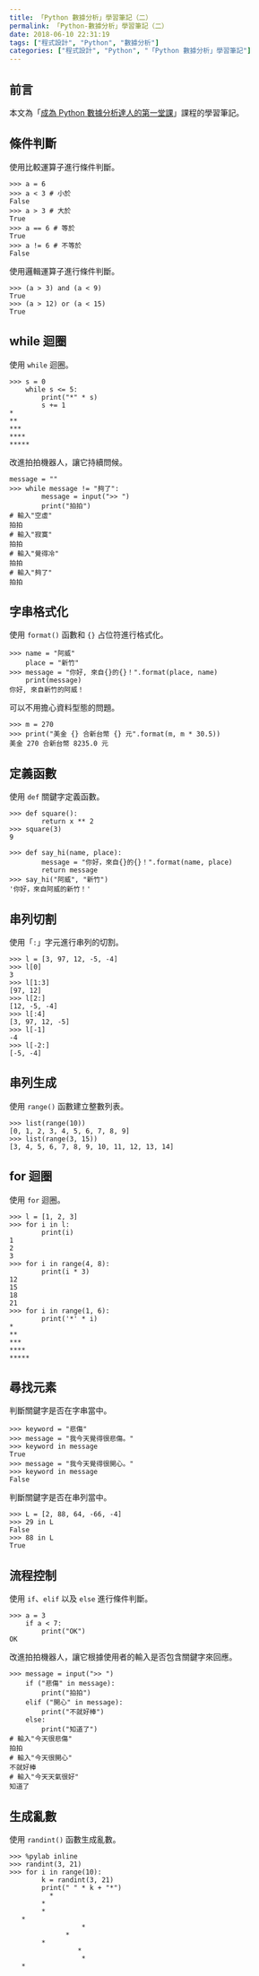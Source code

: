 ```yaml
---
title: 「Python 數據分析」學習筆記（二）
permalink: 「Python-數據分析」學習筆記（二）
date: 2018-06-10 22:31:19
tags: ["程式設計", "Python", "數據分析"]
categories: ["程式設計", "Python", "「Python 數據分析」學習筆記"]
---
```


## 前言

本文為「[成為 Python 數據分析達人的第一堂課](http://moocs.nccu.edu.tw/)」課程的學習筆記。

## 條件判斷

使用比較運算子進行條件判斷。

```Py
>>> a = 6
>>> a < 3 # 小於
False
>>> a > 3 # 大於
True
>>> a == 6 # 等於
True
>>> a != 6 # 不等於
False
```

使用邏輯運算子進行條件判斷。

```Py
>>> (a > 3) and (a < 9)
True
>>> (a > 12) or (a < 15)
True
```

## while 迴圈

使用 `while` 迴圈。

```Py
>>> s = 0
    while s <= 5:
        print("*" * s)
        s += 1
*
**
***
****
*****
```

改進拍拍機器人，讓它持續問候。

```Py
message = ""
>>> while message != "夠了":
        message = input(">> ")
        print("拍拍")
# 輸入"空虛"
拍拍
# 輸入"寂寞"
拍拍
# 輸入"覺得冷"
拍拍
# 輸入"夠了"
拍拍
```

## 字串格式化

使用 `format()` 函數和 `{}` 占位符進行格式化。

```Py
>>> name = "阿威"
    place = "新竹"
>>> message = "你好, 來自{}的{}！".format(place, name)
    print(message)
你好, 來自新竹的阿威！
```

可以不用擔心資料型態的問題。

```Py
>>> m = 270
>>> print("美金 {} 合新台幣 {} 元".format(m, m * 30.5))
美金 270 合新台幣 8235.0 元
```

## 定義函數

使用 `def` 關鍵字定義函數。

```Py
>>> def square():
        return x ** 2
>>> square(3)
9

>>> def say_hi(name, place):
        message = "你好，來自{}的{}！".format(name, place)
        return message
>>> say_hi("阿威", "新竹")
'你好，來自阿威的新竹！'
```

## 串列切割

使用「`:`」字元進行串列的切割。

```Py
>>> l = [3, 97, 12, -5, -4]
>>> l[0]
3
>>> l[1:3]
[97, 12]
>>> l[2:]
[12, -5, -4]
>>> l[:4]
[3, 97, 12, -5]
>>> l[-1]
-4
>>> l[-2:]
[-5, -4]
```

## 串列生成

使用 `range()` 函數建立整數列表。

```Py
>>> list(range(10))
[0, 1, 2, 3, 4, 5, 6, 7, 8, 9]
>>> list(range(3, 15))
[3, 4, 5, 6, 7, 8, 9, 10, 11, 12, 13, 14]
```

## for 迴圈

使用 `for` 迴圈。

```Py
>>> l = [1, 2, 3]
>>> for i in l:
        print(i)
1
2
3
>>> for i in range(4, 8):
        print(i * 3)
12
15
18
21
>>> for i in range(1, 6):
        print('*' * i)
*
**
***
****
*****
```

## 尋找元素

判斷關鍵字是否在字串當中。

```Py
>>> keyword = "悲傷"
>>> message = "我今天覺得很悲傷。"
>>> keyword in message
True
>>> message = "我今天覺得很開心。"
>>> keyword in message
False
```

判斷關鍵字是否在串列當中。

```Py
>>> L = [2, 88, 64, -66, -4]
>>> 29 in L
False
>>> 88 in L
True
```

## 流程控制

使用 `if`、`elif` 以及 `else` 進行條件判斷。

```Py
>>> a = 3
    if a < 7:
        print("OK")
OK
```

改進拍拍機器人，讓它根據使用者的輸入是否包含關鍵字來回應。

```Py
>>> message = input(">> ")
    if ("悲傷" in message):
        print("拍拍")
    elif ("開心" in message):
        print("不就好棒")
    else:
        print("知道了")
# 輸入"今天很悲傷"
拍拍
# 輸入"今天很開心"
不就好棒
# 輸入"今天天氣很好"
知道了
```

## 生成亂數

使用 `randint()` 函數生成亂數。

```Py
>>> %pylab inline
>>> randint(3, 21)
>>> for i in range(10):
        k = randint(3, 21)
        print(" " * k + "*")
          *
        *
        *
   *
                  *
              *
        *
                 *
                  *
   *
```
